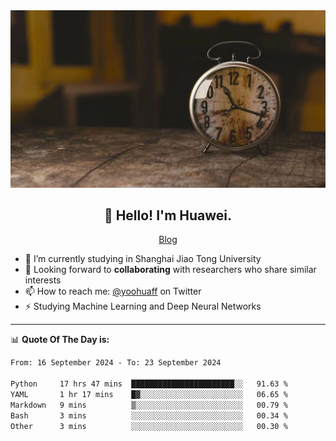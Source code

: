 <div align="center">
  <a href="https://github.com/JHW5981">
    <img src="./assets/background.jpg">
  </a>
</div>

<h2 align="center">👋 Hello! I'm Huawei.</h2>
<p align="center">
  <a href="https://blog.csdn.net/Edward__J?spm=1000.2115.3001.5343">Blog</a>
</p>


- 🔭 I’m currently studying in Shanghai Jiao Tong University
- 💬 Looking forward to **collaborating** with researchers who share similar interests
- 📫 How to reach me: [@yoohuaff](https://twitter.com/yoohuaff) on Twitter
- ⚡ Studying Machine Learning and Deep Neural Networks

-------
📊 **Quote Of The Day is:**
<!--START_SECTION:waka-->

```txt
From: 16 September 2024 - To: 23 September 2024

Python     17 hrs 47 mins  ███████████████████████░░   91.63 %
YAML       1 hr 17 mins    █▓░░░░░░░░░░░░░░░░░░░░░░░   06.65 %
Markdown   9 mins          ▒░░░░░░░░░░░░░░░░░░░░░░░░   00.79 %
Bash       3 mins          ░░░░░░░░░░░░░░░░░░░░░░░░░   00.34 %
Other      3 mins          ░░░░░░░░░░░░░░░░░░░░░░░░░   00.30 %
```

<!--END_SECTION:waka-->

